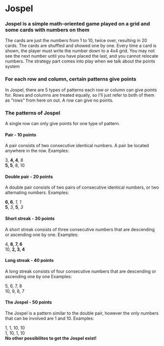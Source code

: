 # Jospel

### Jospel is a simple math-oriented game played on a grid and some cards with numbers on them  

The cards are just the numbers from 1 to 10, twice over, resulting in 20 cards. The cards are shuffled and showed one by one. Every time a card is shown, the player must write the number down to a 4x4 grid. You may not see the next number until you have placed the last, and you cannot relocate numbers. The strategy part comes into play when we talk about the points system

### For each row and column, certain patterns give points

In Jospel, there are 5 types of patterns each row or column can give points for. Rows and columns are treated equally, so I'll just refer to both of them as "rows" from here on out. A row can give no points.

### The patterns of Jospel

A single row can only give points for one type of pattern.

#### Pair - 10 points
A pair consists of two consecutive identical numbers. A pair be located anywhere in the row.
Examples:

3, __4, 4__, 8    
__5, 5__, 8, 10     

#### Double pair - 20 points
A double pair consists of two pairs of consecutive identical numbers, or two alternating numbers.
Examples:

**6, 6**, *1, 1*     
**5**, *3*, **5**, *3*      

#### Short streak - 30 points
A short streak consists of three consecutive numbers that are descending or ascending one by one.
Examples:

4, __8, 7, 6__     
10, __2, 3, 4__     

#### Long streak - 40 points
A long streak consists of four consecutive numbers that are descending or ascending one by one
Examples:

5, 6, 7, 8     
10, 9, 8, 7     

#### The Jospel - 50 points
The Jospel is a pattern similar to the double pair, however the only numbers that can be involved are 1 and 10.
Examples:

1, 1, 10, 10     
1, 10, 1, 10    
**No other possibilites to get the Jospel exist!**
